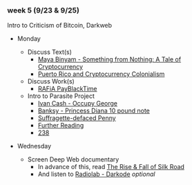 ### week 5 (9/23 & 9/25)

Intro to Criticism of Bitcoin, Darkweb

+ Monday
  + Discuss Text(s)
    + [Maya Binyam - Something from Nothing: A Tale of Cryptocurrency](https://www.ssense.com/en-us/editorial/culture/something-from-nothing-a-tale-of-cryptocurrency)
    + [Puerto Rico and Cryptocurrency Colonialism](https://youtu.be/bdW1UbsWp28?t=1050)
  + Discuss Work(s)
    + [RAFiA PayBlackTime](https://news.feltzine.us/2016/11/16/payblacktime-by-rafia-santana-demands-reimbursement-for-black-and-brown-folx-felt-chat/)
  + Intro to Parasite Project
    + [Ivan Cash - Occupy George](http://www.ivan.cash/occupy-george)
    + [Banksy - Princess Diana 10 pound note](https://www.youtube.com/watch?v=ke09T2UyXC8)
    + [Suffragette-defaced Penny](http://www.bbc.co.uk/ahistoryoftheworld/objects/iVUVhaKVREWjsHrr9IoOOA)
    + [Further Reading](https://www.motherjones.com/politics/2019/05/andrew-jackson-harriet-tubman-dollar-stamp/)
    + [238](http://graysonearle.com/238-green-river/)

+ Wednesday
  + Screen Deep Web documentary
    + In advance of this, read [The Rise & Fall of Silk Road](https://www.wired.com/2015/04/silk-road-1/)
    + And listen to [Radiolab - Darkode](https://www.wnycstudios.org/story/darkode) *optional*
